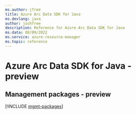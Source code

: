 ```yaml
---
ms.author: jfree
title: Azure Arc Data SDK for Java
ms.devlang: java
author: joshfree
description: Reference for Azure Arc Data SDK for Java
ms.data: 08/09/2022
ms.service: azure-resource-manager
ms.topic: reference
---
```

# Azure Arc Data SDK for Java - preview

## Management packages - preview
[!INCLUDE [mgmt-packages](arc-data-mgmt-index.md)]